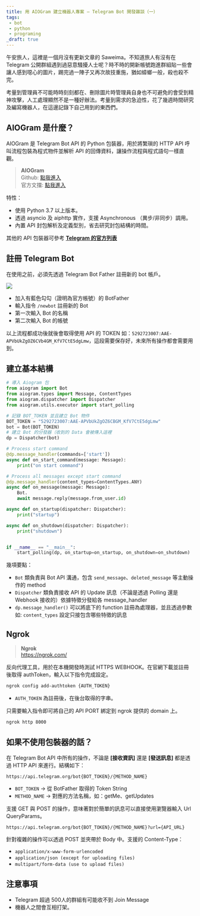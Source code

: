 ```yaml
---
title: 用 AIOGram 建立機器人專案 — Telegram Bot 開發雜談（一）
tags:
 - bot
 - python
 - programing
_draft: true
---
```


午安旅人，這裡是一個月沒有更新文章的 Saweima。不知道旅人有沒有在 Telegram 公開群組遇到過惡意騷擾人士呢？時不時的開新帳號跑進群組貼一些會讓人感到噁心的圖片，踢完過一陣子又再次故技重施，猶如蟑螂一般，殺也殺不完。

考量到管理員不可能時時刻刻都在、刪除圖片時管理員自身也不可避免的會受到精神攻擊，人工處理顯然不是一種好辦法。考量到需求的急迫性，花了幾週時間研究及編寫機器人，在這邊記錄下自己用到的東西們。


## AIOGram 是什麼？

AIOGram 是 Telegram Bot API 的 Python 包裝器，用於將繁瑣的 HTTP API 呼叫流程包裝為程式物件並解析 API 的回傳資料，讓操作流程與程式語句一樣直觀。

> **AIOGram** <br/>
> Github: [點我進入](https://github.com/aiogram/aiogram) <br/>
> 官方文擋: [點我進入](https://docs.aiogram.dev/en/latest/) <br/>

特性：
- 使用 Python 3.7 以上版本。
- 透過 asyncio 及 aiphttp 實作，支援 Asynchronous （異步/非同步）調用。
- 內置 API 封包解析及定義型別，省去研究封包結構的時間。

其他的 API 包裝器可參考 [**Telegram 的官方列表**](https://core.telegram.org/bots/samples)


## 註冊 Telegram Bot
 
在使用之前，必須先透過 Telegram Bot Father 註冊新的 bot 帳戶。

<div class="flex flex-col">
    <img class="lightbox" src="https://media.saweicore.com/blog/create-aiogram-project/register-tg-bot.jpg" style="max-height:500px"">
</div>

- 加入有藍色勾勾（證明為官方帳號）的 BotFather
- 輸入指令 `/newbot` 註冊新的 Bot
- 第一次輸入 Bot 的名稱
- 第二次輸入 Bot 的帳號

以上流程都成功後就後會取得使用 API 的 TOKEN 如：`5292723007:AAE-APVbUkZgOZ6CVb4GM_KfV7CtE5dgLmw`，這段需要保存好，未來所有操作都會需要用到。


## 建立基本結構

```py
# 導入 Aiogram 包
from aiogram import Bot
from aiogram.types import Message, ContentTypes
from aiogram.dispatcher import Dispatcher
from aiogram.utils.executor import start_polling

# 記錄 BOT_TOKEN 並且建立 Bot 物件
BOT_TOKEN = "5292723007:AAE-APVbUkZgOZ6CBGM_KfV7CtE5dgLmw"
bot = Bot(BOT_TOKEN)
# 建立 Bot 的分發器（收到的 Data 會被傳入這裡
dp = Dispatcher(bot)

# Process start command
@dp.message_handler(commands=['start'])
async def on_start_command(message: Message):  
    print("on start command")

# Process all messages except start command
@dp.message_handler(content_types=ContentTypes.ANY)
async def on_message(message: Message):
    Bot.
    await message.reply(message.from_user.id)

async def on_startup(dispatcher: Dispatcher):
    print("startup")

async def on_shutdown(dispatcher: Dispatcher):
    print("shutdown")


if __name__ == "__main__":
    start_polling(dp, on_startup=on_startup, on_shutdown=on_shutdown)
```

幾項要點：
- `Bot` 類負責與 Bot API 溝通，包含 `send_message`、`deleted_message` 等主動操作的 method 
- `Dispatcher` 類負責接收 API 的 Update 訊息（不論是透過 Polling 還是 Webhook 接收的）依據特徵分發給各 message_handler
- `dp.message_handler()` 可以將底下的 function 註冊為處理器，並且透過參數如: `content_types` 設定只接包含哪些特徵的訊息



## Ngrok

> **Ngrok** <br/>
> https://ngrok.com/

反向代理工具，用於在本機開發時測試 HTTPS WEBHOOK。在官網下載並註冊後取得 authToken，輸入以下指令完成設定。

```sh
ngrok config add-authtoken {AUTH_TOKEN}
```
* `AUTH_TOKEN` 為註冊後，在後台取得的字串。

只需要輸入指令即可將自己的 API PORT 綁定到 ngrok 提供的 domain 上。

```sh
ngrok http 8000
```

## 如果不使用包裝器的話？

在 Telegram Bot API 中所有的操作，不論是 **[接收資訊]** 還是 **[發送訊息]** 都是透過 HTTP API 來進行。結構如下：

```text
https://api.telegram.org/bot{BOT_TOKEN}/{METHOD_NAME}
```

- `BOT_TOKEN` -> 從 BotFather 取得的 Token String 
- `METHOD_NAME` -> 對應的方法名稱，如：getMe、getUpdates

支援 GET 與 POST 的操作，意味著對於簡單的訊息可以直接使用瀏覽器輸入 Url QueryParams。
```text
https://api.telegram.org/bot{BOT_TOKEN}/{METHOD_NAME}?url={API_URL}
```
針對複雜的操作可以透過 POST 並夾帶於 Body 中。支援的 Content-Type：

- `application/x-www-form-urlencoded`
- `application/json (except for uploading files)`
- `multipart/form-data (use to upload files)`




## 注意事項

- Telegram 超過 500人的群組有可能收不到 Join Message 
- 機器人之間會互相打架。 